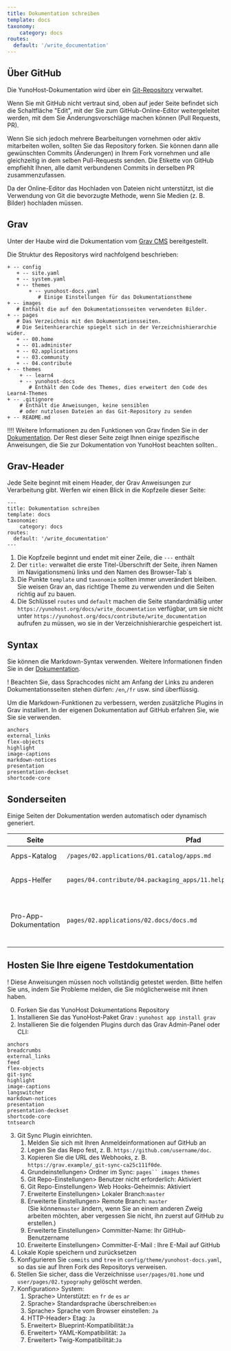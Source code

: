 ```yaml
---
title: Dokumentation schreiben
template: docs
taxonomy:
    category: docs
routes:
  default: '/write_documentation'
---
```


## Über GitHub

Die YunoHost-Dokumentation wird über ein [Git-Repository](https://github.com/YunoHost/doc) verwaltet.

Wenn Sie mit GitHub nicht vertraut sind, oben auf jeder Seite befindet sich die Schaltfläche "Edit", mit der Sie zum GitHub-Online-Editor weitergeleitet werden, mit dem Sie Änderungsvorschläge machen können (Pull Requests, PR).

Wenn Sie sich jedoch mehrere Bearbeitungen vornehmen oder aktiv mitarbeiten wollen, sollten Sie das Repository forken. Sie können dann alle gewünschten Commits (Änderungen) in Ihrem Fork vornehmen und alle gleichzeitig in dem selben Pull-Requests senden. Die Etikette von GitHub empfiehlt Ihnen, alle damit verbundenen Commits in derselben PR zusammenzufassen.

Da der Online-Editor das Hochladen von Dateien nicht unterstützt, ist die Verwendung von Git die bevorzugte Methode, wenn Sie Medien (z. B. Bilder) hochladen müssen.

## Grav

Unter der Haube wird die Dokumentation vom [Grav CMS](https://getgrav.org/?target=_blank) bereitgestellt.

Die Struktur des Repositorys wird nachfolgend beschrieben:

```text
+ -- config
   + -- site.yaml
   + -- system.yaml 
   + -- themes 
       + -- yunohost-docs.yaml
          # Einige Einstellungen für das Dokumentationstheme
+ -- images
   # Enthält die auf den Dokumentationsseiten verwendeten Bilder. 
+ -- pages 
   # Das Verzeichnis mit den Dokumentationsseiten. 
   # Die Seitenhierarchie spiegelt sich in der Verzeichnishierarchie wider. 
   + -- 00.home 
   + -- 01.administer 
   + -- 02.applications 
   + -- 03.community 
   + -- 04.contribute 
+ -- themes 
    + -- learn4 
    + -- yunohost-docs 
       # Enthält den Code des Themes, dies erweitert den Code des Learn4-Themes 
+ -- .gitignore 
    # Enthält die Anweisungen, keine sensiblen 
    # oder nutzlosen Dateien an das Git-Repository zu senden 
+ -- README.md 
```

!!!! Weitere Informationen zu den Funktionen von Grav finden Sie in der [Dokumentation](https://learn.getgrav.org?target=_blank). Der Rest dieser Seite zeigt Ihnen einige spezifische Anweisungen, die Sie zur Dokumentation von YunoHost beachten sollten..

## Grav-Header

Jede Seite beginnt mit einem Header, der Grav Anweisungen zur Verarbeitung gibt. Werfen wir einen Blick in die Kopfzeile dieser Seite:

```text
--- 
title: Dokumentation schreiben 
template: docs 
taxonomie: 
    category: docs 
routes: 
  default: '/write_documentation' 
--- 
```

1. Die Kopfzeile beginnt und endet mit einer Zeile, die `---` enthält
2. Der `title:` verwaltet die erste Titel-Überschrift der Seite, ihren Namen im Navigationsmenü links und den Namen des Browser-Tab`s
3. Die Punkte `template` und `taxonomie` sollten immer unverändert bleiben. Sie weisen Grav an, das richtige Theme zu verwenden und die Seiten richtig auf zu bauen.
4. Die Schlüssel `routes` und `default` machen die Seite standardmäßig unter `https://yunohost.org/docs/write_documentation` verfügbar, um sie nicht unter `https://yunohost.org/docs/contribute/write_documentation` aufrufen zu müssen, wo sie in der Verzeichnishierarchie gespeichert ist.

## Syntax

Sie können die Markdown-Syntax verwenden. Weitere Informationen finden Sie in der [Dokumentation](/doc_markdown_guide).

! Beachten Sie, dass Sprachcodes nicht am Anfang der Links zu anderen Dokumentationsseiten stehen dürfen: `/en`,`/fr` usw. sind überflüssig.

Um die Markdown-Funktionen zu verbessern, werden zusätzliche Plugins in Grav installiert. In der eigenen Dokumentation auf GitHub erfahren Sie, wie Sie sie verwenden.

```text
anchors
external_links
flex-objects
highlight
image-captions
markdown-notices
presentation
presentation-deckset
shortcode-core
```

## Sonderseiten

Einige Seiten der Dokumentation werden automatisch oder dynamisch generiert.

| Seite | Pfad | Anmerkungen |
| --------------- | ------- | ------- |
| Apps-Katalog | `/pages/02.applications/01.catalog/apps.md` | Ruft [app.json](https://github.com/YunoHost/apps/blob/master/apps.json?target=_blank) ab und verarbeitet sie |
| Apps-Helfer | `pages/04.contribute/04.packaging_apps/11.helpers/package_apps_helpers.md` | Erstellt von diesem [Skript](https://github.com/YunoHost/yunohost/blob/dev/doc/generate_helper_doc.py?target=_blank) aus dieser [Vorlage](https://github.com/YunoHost/yunohost/blob/dev/doc/helper_doc_template.md?target=_blank) |
| Pro-App-Dokumentation | `pages/02.applications/02.docs/docs.md` | Listet die Unterseiten im selben Verzeichnis auf, deren Header `taxonomy.category: docs, apps` enthält |

## Hosten Sie Ihre eigene Testdokumentation

! Diese Anweisungen müssen noch vollständig getestet werden. Bitte helfen Sie uns, indem Sie Probleme melden, die Sie möglicherweise mit ihnen haben.

0. Forken Sie das YunoHost Dokumentations Repository
1. Installieren Sie das YunoHost-Paket Grav : `yunohost app install grav`
2. Installieren Sie die folgenden Plugins durch das Grav Admin-Panel oder CLI:

```text
anchors
breadcrumbs
external_links
feed
flex-objects
git-sync
highlight
image-captions
langswitcher
markdown-notices
presentation
presentation-deckset
shortcode-core
tntsearch 
```

3. Git Sync Plugin einrichten.
   1. Melden Sie sich mit Ihren Anmeldeinformationen auf GitHub an
   2. Legen Sie das Repo fest, z. B. `https://github.com/username/doc`.
   3. Kopieren Sie die URL des Webhooks, z. B. `https://grav.example/_git-sync-ca25c111f0de`.
   4. Grundeinstellungen> Ordner im Sync: `pages`` images` `themes`
   5. Git Repo-Einstellungen> Benutzer nicht erforderlich: Aktiviert
   6. Git Repo-Einstellungen> Web Hooks-Geheimnis: Aktiviert
   7. Erweiterte Einstellungen> Lokaler Branch:`master`
   8. Erweiterte Einstellungen> Remote Branch: `master`  
      (Sie können`master` ändern, wenn Sie an einem anderen Zweig arbeiten möchten, aber vergessen Sie nicht, ihn zuerst auf GitHub zu erstellen.)
   9. Erweiterte Einstellungen> Committer-Name: Ihr GitHub-Benutzername
   10. Erweiterte Einstellungen> Committer-E-Mail : Ihre E-Mail auf GitHub
4. Lokale Kopie speichern und zurücksetzen
5. Konfigurieren Sie `commits` und `tree` in `config/theme/yunohost-docs.yaml`, so das sie auf Ihren Fork des Repositorys verweisen.
6. Stellen Sie sicher, dass die Verzeichnisse `user/pages/01.home` und `user/pages/02.typography` gelöscht werden.
7. Konfiguration> System:
   1. Sprache> Unterstützt: `en` `fr` `de` `es` `ar`
   2. Sprache> Standardsprache überschreiben:`en`
   3. Sprache> Sprache vom Browser einstellen: `Ja`
   4. HTTP-Header> Etag: `Ja`
   5. Erweitert> Blueprint-Kompatibilität:`Ja`
   6. Erweitert> YAML-Kompatibilität: `Ja`
   7. Erweitert> Twig-Kompatibilität:`Ja`
